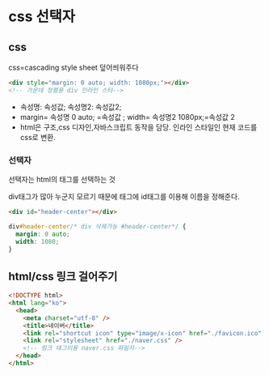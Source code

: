 # css 선택자

## css

css=cascading style sheet 덮어씌워주다

```html
<div style="margin: 0 auto; width: 1080px;"></div>
<!-- 가운데 정렬용 div 인라인 스타-->
```

- 속성명: 속성값; 속성명2: 속성값2;
- margin= 속성명 0 auto; =속성값 ; width= 속성명2 1080px;=속성값 2
- html은 구조,css 디자인,자바스크립트 동작을 담당. 인라인 스타일인 현재 코드를 css로 변환.

### 선택자

선택자는 html의 태그를 선택하는 것

div태그가 많아 누군지 모르기 때문에 태그에 id태그를 이용해 이름을 정해준다.

```html
<div id="header-center"></div>
```

```css
div#header-center/* div 삭제가능 #header-center*/ {
  margin: 0 auto;
  width: 1080;
}
```

## html/css 링크 걸어주기

```html
<!DOCTYPE html>
<html lang="ko">
  <head>
    <meta charset="utf-8" />
    <title>네이버</title>
    <link rel="shortcut icon" type="image/x-icon" href="./favicon.ico" />
    <link rel="stylesheet" href="./naver.css" />
    <!-- 링크 태그이용 naver.css 파일지-->
  </head>
</html>
```
